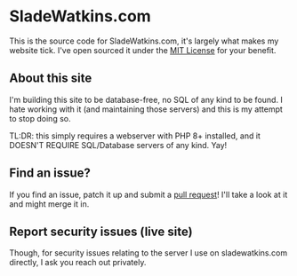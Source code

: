 # SladeWatkins.com
This is the source code for SladeWatkins.com, it's largely what makes my website tick. I've open sourced it under the [MIT License](https://github.com/sladewatkins/website/blob/master/LICENSE) for your benefit.

## About this site
I'm building this site to be database-free, no SQL of any kind to be found. I hate working with it (and maintaining those servers) and this is my attempt to stop doing so.

TL:DR: this simply requires a webserver with PHP 8+ installed, and it DOESN'T REQUIRE SQL/Database servers of any kind. Yay!

## Find an issue?
If you find an issue, patch it up and submit a [pull request](https://github.com/sladewatkins/website/pulls)! I'll take a look at it and might merge it in.  

## Report security issues (live site)
Though, for security issues relating to the server I use on sladewatkins.com directly, I ask you reach out privately.